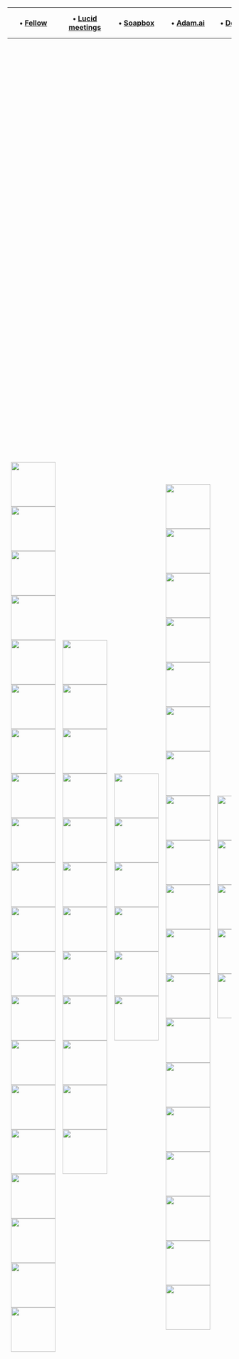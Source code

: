 |• [Fellow](https://fellow.app/)|• [Lucid meetings](https://www.lucidmeetings.com)|• [Soapbox](https://soapboxhq.com/)|• [Adam.ai](https://adam.ai/)|• [Dockethq](https://www.dockethq.com/)|• [Happierco Free](https://www.happierco.com/)|• [Reschedule.app](https://www.reschedule.app/)|• [Minutes App](https://minutes.dynamiteapps.io/)|• [Taskade](https://www.taskade.com/)|• [Plainee](https://www.plainee.com/)|• [Zoom](https://zoom.us/)|• [Stratsys Meeting](https://www.stratsys.com/)|• [Range](https://www.range.co/)|• [Teamretro](https://www.teamretro.com/)|• [Retrium](https://www.retrium.com/)|• [Amazemeet](https://amazemeet.com/)|• [Hugo.team](https://www.hugo.team/)|• [Teamoclock](https://www.teamoclock.com/)|• [Peoplebox.ai](https://www.peoplebox.ai/)|• [Focusmate](https://www.focusmate.com/)|• [Pinstriped](https://pinstriped.com/)|• [Neatro.io](https://www.neatro.io/)|• [Easyretro.io](https://easyretro.io/)|• [Notiv](https://www.notiv.com/)|• [E-Meeting](https://www.e-meeting.gr/en)|• [voila.app](voila.app)|• [Brightfield](brightfield.com)|• [Serraview](serraview.com)|• [Sched](https://sched.com/)|• [Calendly](https://calendly.com/)|• [Eventmobi](https://www.eventmobi.com/)|• [Aloompa](https://aloompa.com/)|• [Setmore](https://www.setmore.com/)|• [Ticketfly](https://www.ticketfly.com/)|• [Quickmobile](https://www.quickmobile.com/)|• [Seatgeek](https://seatgeek.com/)|• [Stubhub](http://www.stubhub.com/)|• [Salesscreen](https://www.salesscreen.com/)|
|---|---|---|---|---|---|---|---|---|---|---|---|---|---|---|---|---|---|---|---|---|---|---|---|---|---|---|---|---|---|---|---|---|---|---|---|---|---|
|<img width="100px" src="https://user-images.githubusercontent.com/56549294/101289561-40605d00-3823-11eb-904a-34cbf3a62680.png"><br><img width="100px" src="https://user-images.githubusercontent.com/56549294/101289581-684fc080-3823-11eb-9922-d8251ff9e209.png"><br><img width="100px" src="https://user-images.githubusercontent.com/56549294/101289620-a4832100-3823-11eb-9726-e9bbcba7a551.png"><br><img width="100px" src="https://user-images.githubusercontent.com/56549294/101289646-cf6d7500-3823-11eb-9c56-e3e82ae5cb10.png"><br><img width="100px" src="https://user-images.githubusercontent.com/56549294/101289724-46a30900-3824-11eb-9b66-7f9338fc2560.png"><br><img width="100px" src="https://user-images.githubusercontent.com/56549294/101289752-6fc39980-3824-11eb-84c8-27d0a5408b44.png"><br><img width="100px" src="https://user-images.githubusercontent.com/56549294/101289782-8ec22b80-3824-11eb-8ed0-592f502781c0.png"><br><img width="100px" src="https://user-images.githubusercontent.com/56549294/101289825-bf09ca00-3824-11eb-9d04-8f91dd142004.png"><br><img width="100px" src="https://user-images.githubusercontent.com/56549294/101289851-e2347980-3824-11eb-883a-44003f863892.png"><br><img width="100px" src="https://user-images.githubusercontent.com/56549294/101289866-02fccf00-3825-11eb-998e-a8074e020468.png"><br><img width="100px" src="https://user-images.githubusercontent.com/56549294/101289881-2162ca80-3825-11eb-8051-1579ada6e6ee.png"><br><img width="100px" src="https://user-images.githubusercontent.com/56549294/101289913-5ec75800-3825-11eb-846d-bd79e34cc0f6.png"><br><img width="100px" src="https://user-images.githubusercontent.com/56549294/101289954-7dc5ea00-3825-11eb-8648-ee6e0aef1861.png"><br><img width="100px" src="https://user-images.githubusercontent.com/56549294/101289979-98985e80-3825-11eb-90ea-31a829b55a13.png"><br><img width="100px" src="https://user-images.githubusercontent.com/56549294/101289989-b8c81d80-3825-11eb-967d-80e93c67a752.png"><br><img width="100px" src="https://user-images.githubusercontent.com/56549294/101290003-d1d0ce80-3825-11eb-8ac1-c46f58777026.png"><br><img width="100px" src="https://user-images.githubusercontent.com/56549294/101290035-f462e780-3825-11eb-9338-2e0f7fa5665d.png"><br><img width="100px" src="https://user-images.githubusercontent.com/56549294/101290051-10ff1f80-3826-11eb-863e-e29d4f3f5f0b.png"><br><img width="100px" src="https://user-images.githubusercontent.com/56549294/101290080-2c6a2a80-3826-11eb-8022-f3b1abab1a59.png"><br> <img width="100px" src="https://user-images.githubusercontent.com/56549294/101290112-4ad02600-3826-11eb-8960-b8d302042e10.png"><br>|<img width="100px" src="https://user-images.githubusercontent.com/56549294/101290184-a4385500-3826-11eb-9297-c9d9d8b3d00d.png"><br><img width="100px" src="https://user-images.githubusercontent.com/56549294/101290238-ea8db400-3826-11eb-8ec5-2f425978ab01.png"><br><img width="100px" src="https://user-images.githubusercontent.com/56549294/101290260-0abd7300-3827-11eb-9e57-5a0da5f628f9.png"><br><img width="100px" src="https://user-images.githubusercontent.com/56549294/101290312-5ec85780-3827-11eb-9f61-40de7307e530.png"><br><img width="100px" src="https://user-images.githubusercontent.com/56549294/101290328-7ef81680-3827-11eb-92fc-cb1eb0a9b179.png"><br><img width="100px" src="https://user-images.githubusercontent.com/56549294/101290376-d302fb00-3827-11eb-85d0-c2d6d36c57d4.png"><br><img width="100px" src="https://user-images.githubusercontent.com/56549294/101290388-e7df8e80-3827-11eb-8cb4-39ca84d6d80f.png"><br><img width="100px" src="https://user-images.githubusercontent.com/56549294/101290419-270ddf80-3828-11eb-8bf9-a933efc51e04.png"><br><img width="100px" src="https://user-images.githubusercontent.com/56549294/101290441-63414000-3828-11eb-8039-d1a5583a9e3f.png"><br><img width="100px" src="https://user-images.githubusercontent.com/56549294/101290466-879d1c80-3828-11eb-8840-1ee836f3dcb5.png"><br><img width="100px" src="https://user-images.githubusercontent.com/56549294/101290513-cc28b800-3828-11eb-836d-a06b4970c4c3.png"><br><img width="100px" src="https://user-images.githubusercontent.com/56549294/101290540-01cda100-3829-11eb-93b1-202dcab70fd8.png">|<img width="100px" src="https://user-images.githubusercontent.com/56549294/101290580-46593c80-3829-11eb-8176-8b098814730f.png"><br><img width="100px" src="https://user-images.githubusercontent.com/56549294/101290592-5709b280-3829-11eb-9a85-fbe07f14511e.png"><br><img width="100px" src="https://user-images.githubusercontent.com/56549294/101290600-60931a80-3829-11eb-836f-40c62eabf7c4.png"><br><img width="100px" src="https://user-images.githubusercontent.com/56549294/101290609-6d177300-3829-11eb-8426-787132653606.png"><br><img width="100px" src="https://user-images.githubusercontent.com/56549294/101290613-76084480-3829-11eb-8f83-ba6e5018bb00.png"><br><img width="100px" src="https://user-images.githubusercontent.com/56549294/101290620-815b7000-3829-11eb-87c2-f367fb05c9a7.png">|<img width="100px" src="https://user-images.githubusercontent.com/56549294/101290721-19f1f000-382a-11eb-9712-45764ffff8e0.png"><br><img width="100px" src="https://user-images.githubusercontent.com/56549294/101290735-270edf00-382a-11eb-87a0-1bb86e3123b0.png"><br><img width="100px" src="https://user-images.githubusercontent.com/56549294/101290746-31c97400-382a-11eb-83d7-faf977557e03.png"><br><img width="100px" src="https://user-images.githubusercontent.com/56549294/101290756-473e9e00-382a-11eb-8010-ec50169178bc.png"><br><img width="100px" src="https://user-images.githubusercontent.com/56549294/101290750-3beb7280-382a-11eb-863e-ce5582489f35.png"><br><img width="100px" src="https://user-images.githubusercontent.com/56549294/101290766-51609c80-382a-11eb-9bbc-7a36d2ac8a7d.png"><br><img width="100px" src="https://user-images.githubusercontent.com/56549294/101290780-5e7d8b80-382a-11eb-9b0d-f83921ac0890.png"><br><img width="100px" src="https://user-images.githubusercontent.com/56549294/101290789-6b01e400-382a-11eb-9076-a7ddbc00693a.png"><br><img width="100px" src="https://user-images.githubusercontent.com/56549294/101290798-735a1f00-382a-11eb-844c-af84771d2c28.png"><br><img width="100px" src="https://user-images.githubusercontent.com/56549294/101290807-7ead4a80-382a-11eb-8c46-d96a36c33bf8.png"><br><img width="100px" src="https://user-images.githubusercontent.com/56549294/101290814-853bc200-382a-11eb-8edd-f62fb6ca9065.png"><br><img width="100px" src="https://user-images.githubusercontent.com/56549294/101290822-8e2c9380-382a-11eb-8d80-48365b76f1b3.png"><br><img width="100px" src="https://user-images.githubusercontent.com/56549294/101290832-a00e3680-382a-11eb-8ac3-d3aed3692958.png"><br><img width="100px" src="https://user-images.githubusercontent.com/56549294/101290858-bcaa6e80-382a-11eb-9467-d45a58a4d40b.png"><br><img width="100px" src="https://user-images.githubusercontent.com/56549294/101290852-b3b99d00-382a-11eb-9962-9d6c9960d00b.png"><br><img width="100px" src="https://user-images.githubusercontent.com/56549294/101290866-c92ec700-382a-11eb-8686-164ff3cfe971.png"><br><img width="100px" src="https://user-images.githubusercontent.com/56549294/101290872-d64bb600-382a-11eb-9fdd-6e36d23247fd.png"><br><img width="100px" src="https://user-images.githubusercontent.com/56549294/101290891-ea8fb300-382a-11eb-92c3-e58bc3abd11f.png"><br><img width="100px" src="https://user-images.githubusercontent.com/56549294/101290908-fb402900-382a-11eb-92de-039673837cac.png">|<img width="100px" src="https://user-images.githubusercontent.com/56549294/101291066-28d9a200-382c-11eb-8d9a-b601e5213fe1.png"><br><img width="100px" src="https://user-images.githubusercontent.com/56549294/101291074-37c05480-382c-11eb-8bcd-47f37a60ff95.png"><br><img width="100px" src="https://user-images.githubusercontent.com/56549294/101291084-4870ca80-382c-11eb-8814-4f15009f96a8.png"><br><img width="100px" src="https://user-images.githubusercontent.com/56549294/101291089-558db980-382c-11eb-9347-35da1c41bb48.png"><br><img width="100px" src="https://user-images.githubusercontent.com/56549294/101291095-5e7e8b00-382c-11eb-86e6-f4b78dc40203.png">|<img width="100px" src="https://user-images.githubusercontent.com/56549294/101291172-c503a900-382c-11eb-8f51-3e989e311ef9.png"><br><img width="100px" src="https://user-images.githubusercontent.com/56549294/101291180-d1880180-382c-11eb-8eff-5d4b7b5fe7dd.png"><br><img width="100px" src="https://user-images.githubusercontent.com/56549294/101291190-e1074a80-382c-11eb-9f60-196e7d40c788.png"><br><img width="100px" src="https://user-images.githubusercontent.com/56549294/101291197-ec5a7600-382c-11eb-8f28-9dfaa429da80.png"><br><img width="100px" src="https://user-images.githubusercontent.com/56549294/101291204-fb412880-382c-11eb-8b95-c820da21f8d2.png">|||<img width="100px" src="https://upload.wikimedia.org/wikipedia/commons/thumb/0/0e/Shopee_logo.svg/721px-Shopee_logo.svg.png"><br><img width="50px" src="https://cdn.freebiesupply.com/images/large/2x/lyft-logo-black-and-white.png"><br><img width="100px" src="https://www.pngitem.com/pimgs/m/227-2275942_compass-real-estate-compass-real-estate-logo-png.png"><br><img width="100px" src="https://logo-logos.com/wp-content/uploads/2016/10/Booking_logo_blue.png"><br><img width="100px" src="https://assets.stickpng.com/images/580b57fcd9996e24bc43c529.png"><br><img width="100px" src="https://lh3.googleusercontent.com/proxy/ZEIX07vd53b_qeiYCMqNRsJXuISV2zf9TrhuJ19pNUFZDT-UsHrCJ7nclwcHl7hkvwdfK8-HJrYNQ9D4PzPZaMTh6lN3RKFBflwFp6cHZNtbwtZf69HDquwoV8S1N5xpr555zep6MKcaOPD5QbVrMrC3fXsv-A"><br><img width="100px" src="https://static1.squarespace.com/static/58775efdd482e90f8535f34f/t/5d288ce85a56580001ca5418/1605201250276/?format=1500w"><br><img width="100px" src="https://cdn.freebiesupply.com/logos/large/2x/activision-logo-png-transparent.png"><br><img width="100px" src="https://www.pngpix.com/wp-content/uploads/2016/07/PNGPIX-COM-Capital-One-Logo-PNG-Transparent-500x218.png">||<img width="100px" src="https://user-images.githubusercontent.com/56549294/101348003-f02fdc00-38b0-11eb-8e9a-f89ca0c03e8a.png"><br><img width="200px" src="https://user-images.githubusercontent.com/56549294/101348020-f920ad80-38b0-11eb-8769-6bf2a667cce4.png"><br><img width="200px" src="https://user-images.githubusercontent.com/56549294/101348046-08076000-38b1-11eb-9044-f615464ee983.png"><br><img width="200px" src="https://user-images.githubusercontent.com/56549294/101348108-21a8a780-38b1-11eb-8484-d142ff2f4472.png"><br><img width="200px" src="https://user-images.githubusercontent.com/56549294/101348139-2bcaa600-38b1-11eb-8f9c-1b17378531f4.png"><br><img width="200px" src="https://user-images.githubusercontent.com/56549294/101348169-37b66800-38b1-11eb-87d7-abb17d28c388.png"><br><img width="200px" src="https://user-images.githubusercontent.com/56549294/101348223-50268280-38b1-11eb-8d57-c3226093b34d.png"><br><img width="200px" src="https://user-images.githubusercontent.com/56549294/101348246-57e62700-38b1-11eb-94d4-347d83c6c539.png"><br><img width="200px" src="https://user-images.githubusercontent.com/56549294/101348277-63395280-38b1-11eb-86a1-483e289f7127.png"><br><img width="200px" src="https://user-images.githubusercontent.com/56549294/101348309-72b89b80-38b1-11eb-8a17-97b5a4d5c3fe.png"><br><img width="200px" src="https://user-images.githubusercontent.com/56549294/101348322-7b10d680-38b1-11eb-9e6a-96f1c4c205fa.png"><br><img width="200px" src="https://user-images.githubusercontent.com/56549294/101348344-82d07b00-38b1-11eb-84ee-edd306eceb44.png"><br><img width="200px" src="https://user-images.githubusercontent.com/56549294/101348377-8d8b1000-38b1-11eb-8b6e-36cdc276f64f.png"><br><img width="200px" src="https://user-images.githubusercontent.com/56549294/101348405-9976d200-38b1-11eb-9a02-aa6d64ed45c8.png"><br><img width="200px" src="https://user-images.githubusercontent.com/56549294/101348446-a7c4ee00-38b1-11eb-9a12-7919fc905fec.png"><br><img width="200px" src="https://user-images.githubusercontent.com/56549294/101348466-ac89a200-38b1-11eb-8659-2def82f03d98.png"><br><img width="200px" src="https://user-images.githubusercontent.com/56549294/101348531-c62ae980-38b1-11eb-82fc-6f347dcbd647.png"><br><img width="200px" src="https://user-images.githubusercontent.com/56549294/101348205-47ce4780-38b1-11eb-8ec5-997da1304d10.png"><br><img width="200px" src="https://user-images.githubusercontent.com/56549294/101348555-d4790580-38b1-11eb-8497-938ca4b2ffa0.png"><br><img width="200px" src="https://user-images.githubusercontent.com/56549294/101348587-de9b0400-38b1-11eb-8d87-faa8f92e65d5.png">|<img width="100px" src="https://user-images.githubusercontent.com/56549294/101349295-28d0b500-38b3-11eb-8cb0-aef7cfec6ba7.png"><br><img width="100px" src="https://user-images.githubusercontent.com/56549294/101349339-38e89480-38b3-11eb-825f-221a0298cdd7.png"><br><img width="100px" src="https://user-images.githubusercontent.com/56549294/101349387-4bfb6480-38b3-11eb-9d63-7fd43ffb3877.png"><br><img width="100px" src="https://user-images.githubusercontent.com/56549294/101349406-53227280-38b3-11eb-8f1b-0f2fbf9abe19.png"><br><img width="100px" src="https://user-images.githubusercontent.com/56549294/101349425-5a498080-38b3-11eb-9537-52a8c4789d12.png"><br>|||||||||||||||||||||||||||
